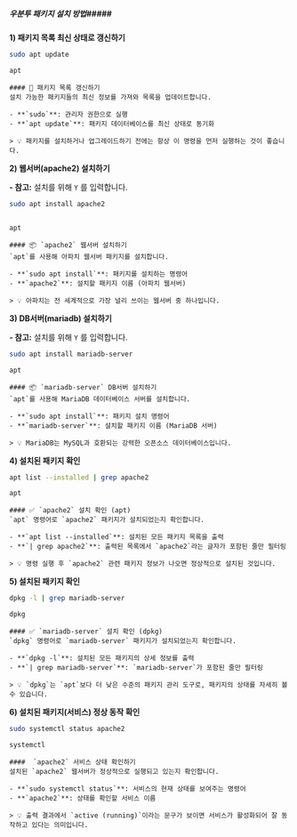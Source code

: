 ##### 우분투 패키지 설치 방법#####

**1) 패키지 목록 최신 상태로 갱신하기**

```bash
sudo apt update
```

```tech
apt
```

```desc
#### 🔄 패키지 목록 갱신하기
설치 가능한 패키지들의 최신 정보를 가져와 목록을 업데이트합니다.

- **`sudo`**: 관리자 권한으로 실행
- **`apt update`**: 패키지 데이터베이스를 최신 상태로 동기화

> 💡 패키지를 설치하거나 업그레이드하기 전에는 항상 이 명령을 먼저 실행하는 것이 좋습니다.
```

**2) 웹서버(apache2) 설치하기**

**- 참고:** 설치를 위해 `Y` 를 입력합니다.

```bash
sudo apt install apache2
```
```no-err-check
```

```tech
apt
```

```desc
#### 📦 `apache2` 웹서버 설치하기
`apt`를 사용해 아파치 웹서버 패키지를 설치합니다.

- **`sudo apt install`**: 패키지를 설치하는 명령어
- **`apache2`**: 설치할 패키지 이름 (아파치 웹서버)

> 💡 아파치는 전 세계적으로 가장 널리 쓰이는 웹서버 중 하나입니다.
```

**3) DB서버(mariadb) 설치하기**

**- 참고:** 설치를 위해 `Y` 를 입력합니다.

```bash
sudo apt install mariadb-server
```

```tech
apt
```

```desc
#### 📦 `mariadb-server` DB서버 설치하기
`apt`를 사용해 MariaDB 데이터베이스 서버를 설치합니다.

- **`sudo apt install`**: 패키지 설치 명령어
- **`mariadb-server`**: 설치할 패키지 이름 (MariaDB 서버)

> 💡 MariaDB는 MySQL과 호환되는 강력한 오픈소스 데이터베이스입니다.
```

**4) 설치된 패키지 확인**

```bash
apt list --installed | grep apache2
```

```tech
apt
```

```desc
#### ✅ `apache2` 설치 확인 (apt)
`apt` 명령어로 `apache2` 패키지가 설치되었는지 확인합니다.

- **`apt list --installed`**: 설치된 모든 패키지 목록을 출력
- **`| grep apache2`**: 출력된 목록에서 `apache2`라는 글자가 포함된 줄만 필터링

> 💡 명령 실행 후 `apache2` 관련 패키지 정보가 나오면 정상적으로 설치된 것입니다.
```

**5) 설치된 패키지 확인**

```bash
dpkg -l | grep mariadb-server
```

```tech
dpkg
```

```desc
#### ✅ `mariadb-server` 설치 확인 (dpkg)
`dpkg` 명령어로 `mariadb-server` 패키지가 설치되었는지 확인합니다.

- **`dpkg -l`**: 설치된 모든 패키지의 상세 정보를 출력
- **`| grep mariadb-server`**: `mariadb-server`가 포함된 줄만 필터링

> 💡 `dpkg`는 `apt`보다 더 낮은 수준의 패키지 관리 도구로, 패키지의 상태를 자세히 볼 수 있습니다.
```

**6) 설치된 패키지(서비스) 정상 동작 확인**

```bash
sudo systemctl status apache2
```

```tech
systemctl
```

```desc
####  `apache2` 서비스 상태 확인하기
설치된 `apache2` 웹서버가 정상적으로 실행되고 있는지 확인합니다.

- **`sudo systemctl status`**: 서비스의 현재 상태를 보여주는 명령어
- **`apache2`**: 상태를 확인할 서비스 이름

> 💡 출력 결과에서 `active (running)`이라는 문구가 보이면 서비스가 활성화되어 잘 동작하고 있다는 의미입니다.
```
